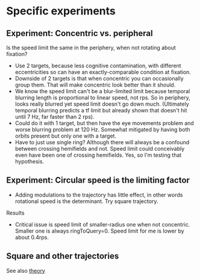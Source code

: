 Specific experiments
==============

## Experiment: Concentric vs. peripheral
Is the speed limit the same in the periphery, when not rotating about fixation?
- Use 2 targets, because less cognitive contamination, with different eccentricities so can have an exactly-comparable condition at fixation.
- Downside of 2 targets is that when concentric you can occasionally group them. That will make concentric look better than it should.
- We know the speed limit can't be a blur-limited limit because temporal blurring length is proportional to linear speed, not rps. So in periphery, looks really blurred yet speed limit doesn't go down much. (Ultimately temporal blurring predicts a tf limit but already shown that doesn't hit until 7 Hz, far faster than 2 rps).
- Could do it with 1 target, but then have the eye movements problem and worse blurring problem at 120 Hz. Somewhat mitigated by having both orbits present but only one with a target.
- Have to just use single ring? Although there will always be a confound between crossing hemifields and not. Speed limit could conceivably even have been one of crossing hemifields. Yes, so I'm testing that hypothesis.

## Experiment: Circular speed is the limiting factor

- Adding modulations to the trajectory has little effect, in other words rotational speed is the determinant.  Try square trajectory.

Results
- Critical issue is speed limit of smaller-radius one when not concentric. Smaller one is always ringToQuery=0. Speed limit for me is lower by about 0.4rps.

## Square and other trajectories

See also [theory](analysis/theory.MD)